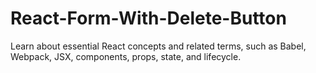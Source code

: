 # React-Form-With-Delete-Button
Learn about essential React concepts and related terms, such as Babel, Webpack, JSX, components, props, state, and lifecycle.
